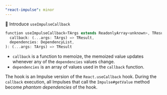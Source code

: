 ```yaml
---
"react-impulse": minor
---
```


🚀 Introduce `useImpulseCallback`

```dart
function useImpulseCallback<TArgs extends ReadonlyArray<unknown>, TResult>(
  callback: (...args: TArgs) => TResult,
  dependencies: DependencyList,
): (...args: TArgs) => TResult
```

- `callback` is a function to memoize, the memoized value updates whenever any of the `dependencies` values change.
- `dependencies` is an array of values used in the `callback` function.

The hook is an Impulse version of the `React.useCallback` hook. During the `callback` execution, all Impulses that call the `Impulse#getValue` method become _phantom dependencies_ of the hook.
